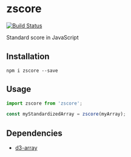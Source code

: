 # zscore

[![Build Status](https://travis-ci.org/seracio/zscore.svg?branch=master)](https://travis-ci.org/seracio/zscore)

Standard score in JavaScript

## Installation

```
npm i zscore --save
```

## Usage

```javascript
import zscore from 'zscore';

const myStandardizedArray = zscore(myArray);
```

## Dependencies

* [d3-array]

[d3-array]: https://www.npmjs.com/package/d3-array
